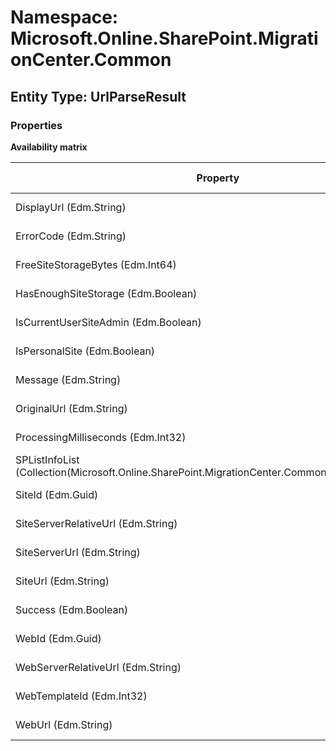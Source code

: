 # Namespace: Microsoft.Online.SharePoint.MigrationCenter.Common

## Entity Type: UrlParseResult

### Properties

**Availability matrix**

Property | SPO | SP 2019 | SP 2016 | SP 2013
----------|:---:|:-------:|:-------:|:-------
DisplayUrl (Edm.String) | ✅ (❌) | ❌ | ❌ | ❌
ErrorCode (Edm.String) | ✅ (❌) | ❌ | ❌ | ❌
FreeSiteStorageBytes (Edm.Int64) | ✅ (❌) | ❌ | ❌ | ❌
HasEnoughSiteStorage (Edm.Boolean) | ✅ (❌) | ❌ | ❌ | ❌
IsCurrentUserSiteAdmin (Edm.Boolean) | ✅ (❌) | ❌ | ❌ | ❌
IsPersonalSite (Edm.Boolean) | ✅ (❌) | ❌ | ❌ | ❌
Message (Edm.String) | ✅ (❌) | ❌ | ❌ | ❌
OriginalUrl (Edm.String) | ✅ (❌) | ❌ | ❌ | ❌
ProcessingMilliseconds (Edm.Int32) | ✅ (❌) | ❌ | ❌ | ❌
SPListInfoList (Collection(Microsoft.Online.SharePoint.MigrationCenter.Common.SPListInformation)) | ✅ (❌) | ❌ | ❌ | ❌
SiteId (Edm.Guid) | ✅ (❌) | ❌ | ❌ | ❌
SiteServerRelativeUrl (Edm.String) | ✅ (❌) | ❌ | ❌ | ❌
SiteServerUrl (Edm.String) | ✅ (❌) | ❌ | ❌ | ❌
SiteUrl (Edm.String) | ✅ (❌) | ❌ | ❌ | ❌
Success (Edm.Boolean) | ✅ (❌) | ❌ | ❌ | ❌
WebId (Edm.Guid) | ✅ (❌) | ❌ | ❌ | ❌
WebServerRelativeUrl (Edm.String) | ✅ (❌) | ❌ | ❌ | ❌
WebTemplateId (Edm.Int32) | ✅ (❌) | ❌ | ❌ | ❌
WebUrl (Edm.String) | ✅ (❌) | ❌ | ❌ | ❌